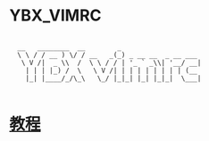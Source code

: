 # YBX_VIMRC
```

  __   ________  __        _
  \ \ / / __ ) \/ / __   _(_) _ __ __  _ __ ___
   \ V /|  _ \\  /  \ \ / / | '_ ` _\\| '__/ __|
    | | | |_) /  \   \ V /| | | | | | | | | (__
    |_| |____/_/\_\   \_/ |_|_| |_| |_|_|  \___|
  
```

# [教程](https://github.com/IammyselfYBX/.vim/wiki)
